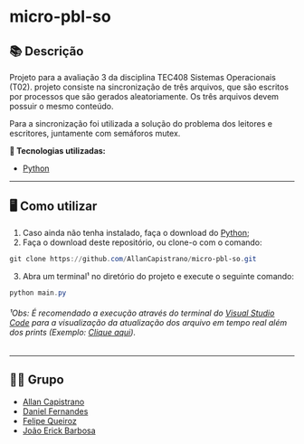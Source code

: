 # micro-pbl-so

## 📚 Descrição ##
Projeto para a avaliação 3 da disciplina TEC408 Sistemas Operacionais (T02). projeto consiste na sincronização de três arquivos, que são escritos por processos que são gerados aleatoriamente. Os três arquivos devem possuir o mesmo conteúdo.

Para a sincronização foi utilizada a solução do problema dos leitores e escritores, juntamente com semáforos mutex.

**🔗 Tecnologias utilizadas:**
- [Python](https://www.python.org/)

---

## 🖥️ Como utilizar ##
1. Caso ainda não tenha instalado, faça o download do [Python](https://www.python.org/);
2. Faça o download deste repositório, ou clone-o com o comando:
```powershell
git clone https://github.com/AllanCapistrano/micro-pbl-so.git
```
3. Abra um terminal¹ no diretório do projeto e execute o seguinte comando:
```powershell
python main.py
```

###### ¹Obs: É recomendado a execução através do terminal do [Visual Studio Code](https://code.visualstudio.com/Download) para a visualização da atualização dos arquivo em tempo real além dos *prints* (Exemplo: [Clique aqui](https://i.imgur.com/FYRMa03.png)). ######

---
## 👨‍💻 Grupo ##
- [Allan Capistrano](https://github.com/AllanCapistrano)
- [Daniel Fernandes](https://github.com/denielfer)
- [Felipe Queiroz](https://github.com/Tensseii)
- [João Erick Barbosa](https://github.com/JoaoErick)
